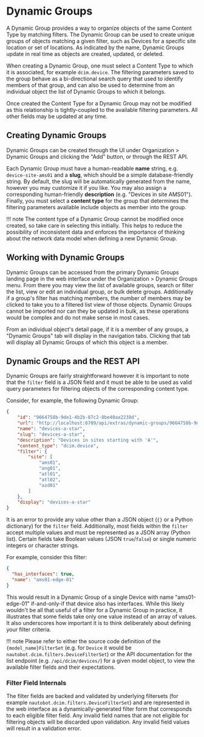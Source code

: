 # Dynamic Groups

A Dynamic Group provides a way to organize objects of the same Content Type by matching filters. The Dynamic Group can be used to create unique groups of objects matching a given filter, such as Devices for a specific site location or set of locations. As indicated by the name, Dynamic Groups update in real time as objects are created, updated, or deleted.

When creating a Dynamic Group, one must select a Content Type to which it is associated, for example `dcim.device`. The filtering parameters saved to the group behave as a bi-directional search query that used to identify members of that group, and can also be used to determine from an individual object the list of Dynamic Groups to which it belongs.

Once created the Content Type for a Dynamic Group may not be modified as this relationship is tightly-coupled to the available filtering parameters. All other fields may be updated at any time.

## Creating Dynamic Groups

Dynamic Groups can be created through the UI under Organization > Dynamic Groups and clicking the "Add" button, or through the REST API.

Each Dynamic Group must have a human-readable **name**  string, e.g. `device-site-ams01` and a **slug**, which should be a simple database-friendly string. By default, the slug will be automatically generated from the name, however you may customize it if you like. You may also assign a corresponding human-friendly **description** (e.g. "Devices in site AMS01"). Finally, you must select a **content type** for the group that determines the filtering parameters available include objects as member into the group.

!!! note
    The content type of a Dynamic Group cannot be modified once created, so take care in selecting this initially. This helps to reduce the possibility of inconsistent data and enforces the importance of thinking about the network data model when defining a new Dynamic Group.

## Working with Dynamic Groups

Dynamic Groups can be accessed from the primary Dynamic Groups landing page in the web interface under the Organization > Dynamic Groups menu. From there you may view the list of available groups, search or filter the list, view or edit an individual group, or bulk delete groups. Additionally if a group's filter has matching members, the number of members may be clicked to take you to a filtered list view of those objects. Dynamic Groups cannot be imported nor can they be updated in bulk, as these operations would be complex and do not make sense in most cases.

From an individual object's detail page, if it is a member of any groups, a "Dynamic Groups" tab will display in the navigation tabs. Clicking that tab will display all Dynamic Groups of which this object is a member.

## Dynamic Groups and the REST API

Dynamic Groups are fairly straightforward however it is important to note that the `filter` field is a JSON field and it must be able to be used as valid query parameters for filtering objects of the corresponding content type.

Consider, for example, the following Dynamic Group:

```json
{
    "id": "9664758b-9de1-4b2b-87c2-8be40aa2238d",
    "url": "http://localhost:6789/api/extras/dynamic-groups/9664758b-9de1-4b2b-87c2-8be40aa2238d/",
    "name": "devices-a-star",
    "slug": "devices-a-star",
    "description": "Devices in sites starting with 'A'",
    "content_type": "dcim.device",
    "filter": {
        "site": [
            "ams01",
            "ang01",
            "atl01",
            "atl02",
            "azd01"
        ]
    },
    "display": "devices-a-star"
}
```

It is an error to provide any value other than a JSON object (`{}` or a Python dictionary) for the `filter` field. Additionally, most fields within the `filter` accept multiple values and must be represented as a JSON array (Python list). Certain fields take Boolean values (JSON `true`/`false`) or single numeric integers or character strings.

For example, consider this filter:

```json
{
  "has_interfaces": true,
  "name": "ams01-edge-01"
}
```

This would result in a Dynamic Group of a single Device with name "ams01-edge-01" if-and-only-if that device also has interfaces. While this likely wouldn't be all that useful of a filter for a Dynamic Group in practice, it illustrates that some fields take only one value instead of an array of values. It also underscores how important it is to think deliberately about defining your filter criteria.

!!! note
  Please refer to either the source code definition of the `{model_name}FilterSet` (e.g. for `Device` it would be `nautobot.dcim.filters.DeviceFilterSet`) or the API documentation for the list endpoint (e.g. `/api/dcim/devices/`) for a given model object, to view the available filter fields and their expectations.

### Filter Field Internals

The filter fields are backed and validated by underlying filtersets (for example `nautobot.dcim.filters.DeviceFilterSet`) and are represented in the web interface as a dynamically-generated filter form that corresponds to each eligible filter field. Any invalid field names that are not eligible for filtering objects will be discarded upon validation. Any invalid field values will result in a validation error.
